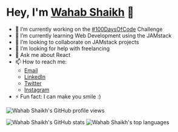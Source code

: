 # Hey, I'm [Wahab Shaikh](https://wahabshaikh.github.io) 👋

- 🔭 I’m currently working on the [#100DaysOfCode](https://twitter.com/wahabshaikh_) Challenge
- 🌱 I’m currently learning Web Development using the JAMstack
- 👯 I’m looking to collaborate on JAMstack projects
- 🤔 I’m looking for help with freelancing
- 💬 Ask me about React
- 📫 How to reach me: 
  - [Email](mailto:wahab.shaikh@somaiya.edu)
  - [LinkedIn](https://linkedin.com/in/wahabshaikh)
  - [Twitter](https://twitter.com/wahabshaikh_)
  - [Instagram](https://instagram.com/wahab_sk)
- ⚡ Fun fact: I can make you smile :)

![Wahab Shaikh's GitHub profile views](https://komarev.com/ghpvc/?username=wahabshaikh)

![Wahab Shaikh's GitHub stats](https://github-readme-stats.vercel.app/api?username=wahabshaikh&show_icons=true&include_all_commits=true&theme=tokyonight)
![Wahab Shaikh's top languages](https://github-readme-stats.vercel.app/api/top-langs/?username=wahabshaikh&layout=compact&theme=tokyonight)
